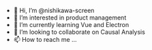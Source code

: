 - 👋 Hi, I’m @nishikawa-screen
- 👀 I’m interested in product management
- 🌱 I’m currently learning Vue and Electron
- 💞️ I’m looking to collaborate on Causal Analysis
- 📫 How to reach me ...

<!---
nishikawa-screen/nishikawa-screen is a ✨ special ✨ repository because its `README.md` (this file) appears on your GitHub profile.
You can click the Preview link to take a look at your changes.
--->
